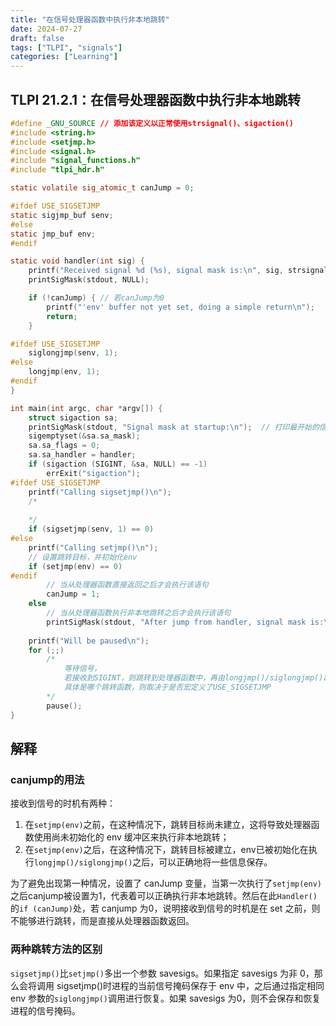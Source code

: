 ```yaml
---
title: "在信号处理器函数中执行非本地跳转"
date: 2024-07-27
draft: false
tags: ["TLPI", "signals"]
categories: ["Learning"]
---
```


## TLPI 21.2.1：在信号处理器函数中执行非本地跳转

```c
#define _GNU_SOURCE // 添加该定义以正常使用strsignal()、sigaction()
#include <string.h>
#include <setjmp.h>
#include <signal.h>
#include "signal_functions.h"
#include "tlpi_hdr.h"

static volatile sig_atomic_t canJump = 0;

#ifdef USE_SIGSETJMP
static sigjmp_buf senv;
#else
static jmp_buf env;
#endif

static void handler(int sig) {
    printf("Received signal %d (%s), signal mask is:\n", sig, strsignal(sig));
    printSigMask(stdout, NULL);

    if (!canJump) { // 若canJump为0
        printf("'env' buffer not yet set, doing a simple return\n");
        return;
    }

#ifdef USE_SIGSETJMP
    siglongjmp(senv, 1);
#else
    longjmp(env, 1);
#endif
}

int main(int argc, char *argv[]) {
    struct sigaction sa;
    printSigMask(stdout, "Signal mask at startup:\n");  // 打印最开始的信号掩码
    sigemptyset(&sa.sa_mask);
    sa.sa_flags = 0;
    sa.sa_handler = handler;
    if (sigaction (SIGINT, &sa, NULL) == -1)
        errExit("sigaction");
#ifdef USE_SIGSETJMP
    printf("Calling sigsetjmp()\n");
    /*
        
    */
    if (sigsetjmp(senv, 1) == 0)
#else
    printf("Calling setjmp()\n");
    // 设置跳转目标，并初始化env
    if (setjmp(env) == 0)
#endif
        // 当从处理器函数直接返回之后才会执行该语句
        canJump = 1;
    else 
        // 当从处理器函数执行非本地跳转之后才会执行该语句
        printSigMask(stdout, "After jump from handler, signal mask is:\n");
    
    printf("Will be paused\n");
    for (;;)
        /*
            等待信号，
            若接收到SIGINT，则跳转到处理器函数中，再由longjmp()/siglongjmp()跳转到setjmp()/sigsetjmp()
            具体是哪个跳转函数，则取决于是否宏定义了USE_SIGSETJMP
        */
        pause();
}

```

## 解释

### canjump的用法

接收到信号的时机有两种：

1. 在`setjmp(env)`之前，在这种情况下，跳转目标尚未建立，这将导致处理器函数使用尚未初始化的 env 缓冲区来执行非本地跳转；
2. 在`setjmp(env)`之后，在这种情况下，跳转目标被建立，env已被初始化在执行`longjmp()/siglongjmp()`之后，可以正确地将一些信息保存。

为了避免出现第一种情况，设置了 canJump 变量，当第一次执行了`setjmp(env)`之后canjump被设置为1，代表着可以正确执行非本地跳转。然后在此`Handler()`的`if (canJump)`处，若 canjump 为0，说明接收到信号的时机是在 set 之前，则不能够进行跳转，而是直接从处理器函数返回。

### 两种跳转方法的区别

`sigsetjmp()`比`setjmp()`多出一个参数 savesigs。如果指定 savesigs 为非 0，那么会将调用 sigsetjmp()时进程的当前信号掩码保存于 env 中，之后通过指定相同 env 参数的`siglongjmp()`调用进行恢复。如果 savesigs 为0，则不会保存和恢复进程的信号掩码。
